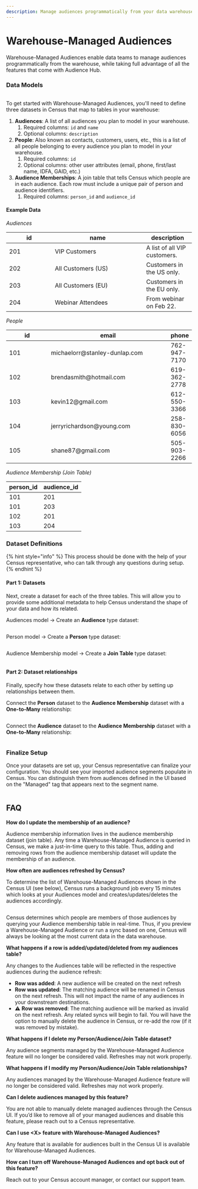 ```yaml
---
description: Manage audiences programmatically from your data warehouse.
---
```


# Warehouse-Managed Audiences

Warehouse-Managed Audiences enable data teams to manage audiences programmatically from the warehouse, while taking full advantage of all the features that come with Audience Hub.

### Data Models

<figure><img src="../../.gitbook/assets/erd.png" alt=""><figcaption></figcaption></figure>

To get started with Warehouse-Managed Audiences, you'll need to define three datasets in Census that map to tables in your warehouse:

1. **Audiences**: A list of all audiences you plan to model in your warehouse.
   1. Required columns: `id` and `name`
   2. Optional columns: `description`
2. **People**: Also known as contacts, customers, users, etc., this is a list of all people belonging to every audience you plan to model in your warehouse.
   1. Required columns: `id`
   2. Optional columns: other user attributes (email, phone, first/last name, IDFA, GAID, etc.)
3. **Audience Memberships**: A join table that tells Census which people are in each audience. Each row must include a unique pair of person and audience identifiers.
   1. Required columns: `person_id` and `audience_id`

#### **Example Data**

_Audiences_

<table><thead><tr><th width="108.33333333333331">id</th><th width="232">name</th><th>description</th></tr></thead><tbody><tr><td>201</td><td>VIP Customers</td><td>A list of all VIP customers.</td></tr><tr><td>202</td><td>All Customers (US)</td><td>Customers in the US only.</td></tr><tr><td>203</td><td>All Customers (EU)</td><td>Customers in the EU only.</td></tr><tr><td>204</td><td>Webinar Attendees</td><td>From webinar on Feb 22.</td></tr></tbody></table>

_People_

<table><thead><tr><th width="108">id</th><th width="323">email</th><th>phone</th></tr></thead><tbody><tr><td>101</td><td>michaelorr@stanley-dunlap.com</td><td>762-947-7170</td></tr><tr><td>102</td><td>brendasmith@hotmail.com</td><td>619-362-2778</td></tr><tr><td>103</td><td>kevin12@gmail.com</td><td>612-550-3366</td></tr><tr><td>104</td><td>jerryrichardson@young.com</td><td>258-830-6056</td></tr><tr><td>105</td><td>shane87@gmail.com</td><td>505-903-2266</td></tr></tbody></table>

_Audience Membership (Join Table)_

| person\_id | audience\_id |
| ---------- | ------------ |
| 101        | 201          |
| 101        | 203          |
| 102        | 201          |
| 103        | 204          |

### Dataset Definitions

{% hint style="info" %}
This process should be done with the help of your Census representative, who can talk through any questions during setup.
{% endhint %}

#### **Part 1**: Datasets

Next, create a dataset for each of the three tables. This will allow you to provide some additional metadata to help Census understand the shape of your data and how its related.

Audiences model -> Create an **Audience** type dataset:

<figure><img src="../../.gitbook/assets/Screenshot 2025-02-27 at 12.34.49.png" alt=""><figcaption></figcaption></figure>

Person model -> Create a **Person** type dataset:

<figure><img src="../../.gitbook/assets/Screenshot 2025-02-27 at 12.34.36 (1).png" alt=""><figcaption></figcaption></figure>

Audience Membership model -> Create a **Join Table** type dataset:

<figure><img src="../../.gitbook/assets/Screenshot 2025-02-27 at 12.35.03.png" alt=""><figcaption></figcaption></figure>

#### **Part 2**: Dataset relationships

Finally, specify how these datasets relate to each other by setting up relationships between them.

Connect the **Person** dataset to the **Audience Membership** dataset with a **One-to-Many** relationship:

<figure><img src="../../.gitbook/assets/Screenshot 2025-02-20 at 13.06.43.png" alt=""><figcaption></figcaption></figure>

Connect the **Audience** dataset to the **Audience Membership** dataset with a **One-to-Many** relationship:

<figure><img src="../../.gitbook/assets/Screenshot 2025-02-20 at 13.07.01.png" alt=""><figcaption></figcaption></figure>

### Finalize Setup

Once your datasets are set up, your Census representative can finalize your configuration. You should see your imported audience segments populate in Census. You can distinguish them from audiences defined in the UI based on the "Managed" tag that appears next to the segment name.

<figure><img src="../../.gitbook/assets/Screenshot 2025-02-27 at 12.23.46.png" alt=""><figcaption></figcaption></figure>

## FAQ

**How do I update the membership of an audience?**

Audience membership information lives in the audience membership dataset (join table). Any time a Warehouse-Managed Audience is queried in Census, we make a just-in-time query to this table. Thus, adding and removing rows from the audience membership dataset will update the membership of an audience.

**How often are audiences refreshed by Census?**

To determine the list of Warehouse-Managed Audiences shown in the Census UI (see below), Census runs a background job every 15 minutes which looks at your Audiences model and creates/updates/deletes the audiences accordingly.

<figure><img src="../../.gitbook/assets/audience-list (3).png" alt=""><figcaption></figcaption></figure>

Census determines which people are members of those audiences by querying your Audience membership table in real-time. Thus, if you preview a Warehouse-Managed Audience or run a sync based on one, Census will always be looking at the most current data in the data warehouse.

**What happens if a row is added/updated/deleted from my audiences table?**

Any changes to the Audiences table will be reflected in the respective audiences during the audience refresh:

* **Row was added**: A new audience will be created on the next refresh
* **Row was updated**: The matching audience will be renamed in Census on the next refresh. This will not impact the name of any audiences in your downstream destinations.
* ⚠️ **Row was removed**: The matching audience will be marked as invalid on the next refresh. Any related syncs will begin to fail. You will have the option to manually delete the audience in Census, or re-add the row (if it was removed by mistake).

**What happens if I delete my Person/Audience/Join Table dataset?**

Any audience segments managed by the Warehouse-Managed Audience feature will no longer be considered valid. Refreshes may not work properly.

**What happens if I modify my Person/Audience/Join Table relationships?**

Any audiences managed by the Warehouse-Managed Audience feature will no longer be considered valid. Refreshes may not work properly.

**Can I delete audiences managed by this feature?**

You are not able to manually delete managed audiences through the Census UI. If you’d like to remove all of your managed audiences and disable this feature, please reach out to a Census representative.

**Can I use \<X> feature with Warehouse-Managed Audiences?**

Any feature that is available for audiences built in the Census UI is available for Warehouse-Managed Audiences.

**How can I turn off Warehouse-Managed Audiences and opt back out of this feature?**

Reach out to your Census account manager, or contact our support team.
